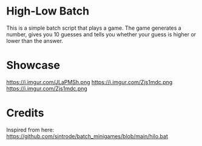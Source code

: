 # High-Low Batch

This is a simple batch script that plays a game.
The game generates a number, gives you  10 guesses and tells you whether your guess is higher or lower than the answer.

# Showcase

https://i.imgur.com/JLaPMSh.png
https://i.imgur.com/Zjs1mdc.png
https://i.imgur.com/Zjs1mdc.png

# Credits

Inspired from here: https://github.com/sintrode/batch_minigames/blob/main/hilo.bat